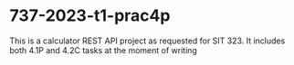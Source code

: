 # 737-2023-t1-prac4p

This is a calculator REST API project as requested for SIT 323. It includes both 4.1P and 4.2C tasks at the moment of writing
